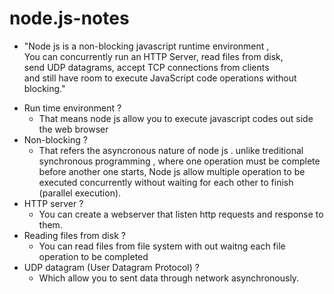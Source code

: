 # node.js-notes

 - "Node js is a non-blocking javascript runtime environment ,<br />
 You can concurrently run an HTTP Server, read files from disk, <br />
 send UDP datagrams, accept TCP connections from clients <br /> and still have room
 to execute JavaScript code operations without blocking."

* Run time environment ? <br />
    - That means node js allow you to execute javascript codes out side the web browser
* Non-blocking ? <br />
    - That refers the asyncronous nature of node js . unlike treditional synchronous programming , where one operation must be complete before another one starts, Node js allow multiple operation to be executed concurrently without waiting for each other to finish (parallel execution).
* HTTP server ? <br />
    - You can create a webserver that listen http requests and response to them.
* Reading files from disk ? <br />
    - You can read files from file system with out waitng each file operation to be completed
* UDP datagram (User Datagram Protocol) ? <br />
    - Which allow you to sent data through network asynchronously.
